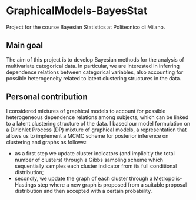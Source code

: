 # GraphicalModels-BayesStat
Project for the course Bayesian Statistics at Politecnico di Milano.

## Main goal
The aim of this project is to develop Bayesian methods for the analysis of multivariate categorical data. In particular, we are interested in inferring dependence relations between categorical variables, also accounting for possible heterogeneity related to latent clustering structures in the data.

## Personal contribution
I considered mixtures of graphical models to account for possible heterogeneous dependence relations among subjects, which can be linked to a latent clustering structure of the data. I based our model formulation on a Dirichlet Process (DP) mixture of graphical models, a representation that allows us to implement a MCMC scheme for
posterior inference on clustering and graphs as follows:

- as a first step we update cluster indicators (and implicitly the total number of clusters) through a Gibbs sampling scheme which sequentially samples
each cluster indicator from its full conditional distribution;
- secondly, we update the graph of each cluster through a Metropolis-Hastings step where a new graph is proposed from a suitable proposal distribution and then accepted with a certain probability.
